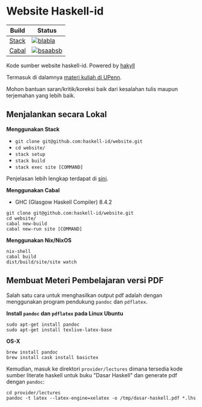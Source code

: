 # Website Haskell-id

|Build| Status
|-----|-----------------------------------------------------------------------------------------------------------------
|[Stack](https://docs.haskellstack.org/)|[![blabla](https://travis-ci.org/haskell-id/website.svg?branch=master)](https://travis-ci.org/haskell-id/website)
|[Cabal](https://www.haskell.org/cabal/)|[![bsaabsb](https://circleci.com/gh/haskell-id/website.svg?style=svg)](https://circleci.com/gh/haskell-id/website)

Kode sumber website haskell-id. Powered by [hakyll](http://jaspervdj.be/hakyll/index.html)

Termasuk di dalamnya [materi kuliah di UPenn](http://www.seas.upenn.edu/~cis194/spring13/lectures.html).

Mohon bantuan saran/kritik/koreksi baik dari kesalahan tulis maupun terjemahan yang lebih baik.


## Menjalankan secara Lokal

**Menggunakan Stack**
- `git clone git@github.com:haskell-id/website.git`
- `cd website/`
- `stack setup`
- `stack build`
- `stack exec site [COMMAND]`

Penjelasan lebih lengkap terdapat di [sini](http://haskell.web.id/install.html).


**Menggunakan Cabal**

- GHC (Glasgow Haskell Compiler) 8.4.2

```
git clone git@github.com:haskell-id/website.git
cd website/
cabal new-build
cabal new-run site [COMMAND]
```

**Menggunakan Nix/NixOS**

```
nix-shell
cabal build
dist/build/site/site watch
```

## Membuat Meteri Pembelajaran versi PDF

Salah satu cara untuk menghasilkan output pdf adalah dengan menggunakan program
pendukung `pandoc` dan `pdflatex`.


**Install `pandoc` dan `pdflatex` pada Linux Ubuntu**

```
sudo apt-get install pandoc
sudo apt-get install texlive-latex-base
```

**OS-X**

```
brew install pandoc
brew install cask install basictex
```

Kemudian, masuk ke direktori `provider/lectures` dimana tersedia kode sumber
literate haskell untuk buku "Dasar Haskell" dan generate pdf dengan `pandoc`:

```
cd provider/lectures
pandoc -t latex --latex-engine=xelatex -o /tmp/dasar-haskell.pdf *.lhs
```
